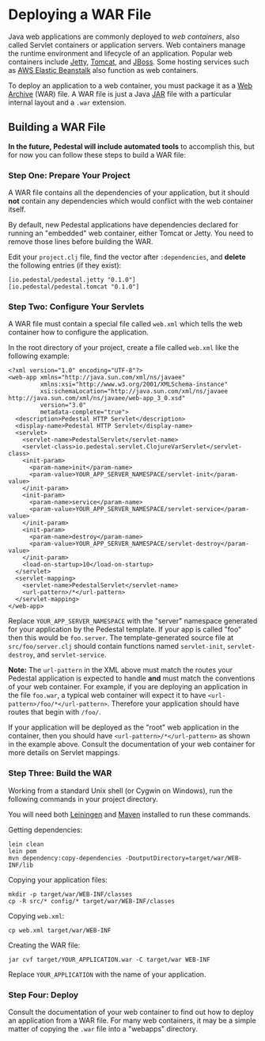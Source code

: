 <!--
 Copyright 2013 Relevance, Inc.
 Copyright 2014 Cognitect, Inc.

 The use and distribution terms for this software are covered by the
 Eclipse Public License 1.0 (http://opensource.org/licenses/eclipse-1.0)
 which can be found in the file epl-v10.html at the root of this distribution.

 By using this software in any fashion, you are agreeing to be bound by
 the terms of this license.

 You must not remove this notice, or any other, from this software.
-->

# Deploying a WAR File

Java web applications are commonly deployed to *web containers*, also
called Servlet containers or application servers. Web containers
manage the runtime environment and lifecycle of an application.
Popular web containers include [Jetty], [Tomcat], and [JBoss]. Some
hosting services such as [AWS Elastic Beanstalk] also function as web
containers.

To deploy an application to a web container, you must package it as a
[Web Archive](http://docs.oracle.com/javaee/6/tutorial/doc/bnaby.html)
(WAR) file. A WAR file is just a Java [JAR] file with
a particular internal layout and a `.war` extension.

[Jetty]: http://www.eclipse.org/jetty/
[Tomcat]: http://tomcat.apache.org/
[JBoss]: http://www.jboss.org/
[AWS Elastic Beanstalk]: http://aws.amazon.com/elasticbeanstalk/
[JAR]: http://docs.oracle.com/javase/tutorial/deployment/jar/


## Building a WAR File

**In the future, Pedestal will include automated tools** to accomplish
this, but for now you can follow these steps to build a WAR file:


### Step One: Prepare Your Project

A WAR file contains all the dependencies of your application, but it
should **not** contain any dependencies which would conflict with the
web container itself.

By default, new Pedestal applications have dependencies declared for
running an "embedded" web container, either Tomcat or Jetty. You need
to remove those lines before building the WAR.

Edit your `project.clj` file, find the vector after `:dependencies`,
and **delete** the following entries (if they exist):

    [io.pedestal/pedestal.jetty "0.1.0"]
    [io.pedestal/pedestal.tomcat "0.1.0"]

### Step Two: Configure Your Servlets

A WAR file must contain a special file called `web.xml` which tells
the web container how to configure the application.

In the root directory of your project, create a file called `web.xml`
like the following example:

    <?xml version="1.0" encoding="UTF-8"?>
    <web-app xmlns="http://java.sun.com/xml/ns/javaee"
             xmlns:xsi="http://www.w3.org/2001/XMLSchema-instance"
             xsi:schemaLocation="http://java.sun.com/xml/ns/javaee http://java.sun.com/xml/ns/javaee/web-app_3_0.xsd"
             version="3.0"
             metadata-complete="true">
      <description>Pedestal HTTP Servlet</description>
      <display-name>Pedestal HTTP Servlet</display-name>
      <servlet>
        <servlet-name>PedestalServlet</servlet-name>
        <servlet-class>io.pedestal.servlet.ClojureVarServlet</servlet-class>
        <init-param>
          <param-name>init</param-name>
          <param-value>YOUR_APP_SERVER_NAMESPACE/servlet-init</param-value>
        </init-param>
        <init-param>
          <param-name>service</param-name>
          <param-value>YOUR_APP_SERVER_NAMESPACE/servlet-service</param-value>
        </init-param>
        <init-param>
          <param-name>destroy</param-name>
          <param-value>YOUR_APP_SERVER_NAMESPACE/servlet-destroy</param-value>
        </init-param>
        <load-on-startup>10</load-on-startup>
      </servlet>
      <servlet-mapping>
        <servlet-name>PedestalServlet</servlet-name>
        <url-pattern>/*</url-pattern>
      </servlet-mapping>
    </web-app>

Replace `YOUR_APP_SERVER_NAMESPACE` with the "server" namespace
generated for your application by the Pedestal template. If your app
is called "foo" then this would be `foo.server`. The
template-generated source file at `src/foo/server.clj` should contain
functions named `servlet-init`, `servlet-destroy`, and
`servlet-service`.

**Note:** The `url-pattern` in the XML above must match the routes
your Pedestal application is expected to handle **and** must match the
conventions of your web container. For example, if you are deploying
an application in the file `foo.war`, a typical web container will
expect it to have `<url-pattern>/foo/*</url-pattern>`. Therefore your
application should have routes that begin with `/foo/`.

If your application will be deployed as the "root" web application in
the container, then you should have `<url-pattern>/*</url-pattern>` as
shown in the example above. Consult the documentation of your web
container for more details on Servlet mappings.


### Step Three: Build the WAR

Working from a standard Unix shell (or Cygwin on Windows), run the
following commands in your project directory.

You will need both [Leiningen] and [Maven] installed to run these
commands.

[Leiningen]: https://github.com/technomancy/leiningen
[Maven]: http://maven.apache.org/

Getting dependencies:

    lein clean
    lein pom
    mvn dependency:copy-dependencies -DoutputDirectory=target/war/WEB-INF/lib

Copying your application files:

    mkdir -p target/war/WEB-INF/classes
    cp -R src/* config/* target/war/WEB-INF/classes

Copying `web.xml`:

    cp web.xml target/war/WEB-INF

Creating the WAR file:

    jar cvf target/YOUR_APPLICATION.war -C target/war WEB-INF

Replace `YOUR_APPLICATION` with the name of your application.


### Step Four: Deploy

Consult the documentation of your web container to find out how to
deploy an application from a WAR file. For many web containers, it may
be a simple matter of copying the `.war` file into a "webapps"
directory.
